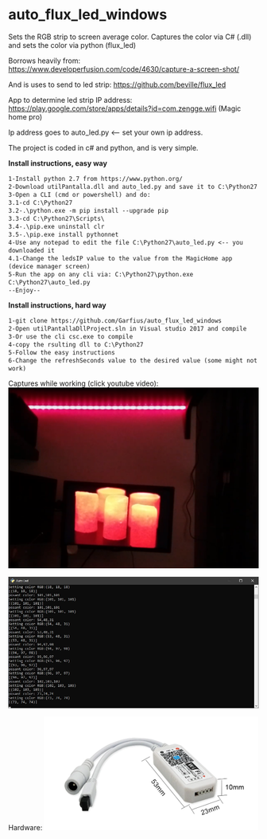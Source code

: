 # auto_flux_led_windows

Sets the RGB strip to screen average color. Captures the color via C# (.dll) and sets the color via python (flux_led)

Borrows heavily from: https://www.developerfusion.com/code/4630/capture-a-screen-shot/

And is uses to send to led strip: https://github.com/beville/flux_led

App to determine led strip IP address: https://play.google.com/store/apps/details?id=com.zengge.wifi (Magic home pro)

Ip address goes to auto_led.py <-- set your own ip address.

The project is coded in c# and python, and is very simple.

**Install instructions, easy way**
```
1-Install python 2.7 from https://www.python.org/
2-Download utilPantalla.dll and auto_led.py and save it to C:\Python27
3-Open a CLI (cmd or powershell) and do:
3.1-cd C:\Python27
3.2-.\python.exe -m pip install --upgrade pip
3.3-cd C:\Python27\Scripts\
3.4-.\pip.exe uninstall clr
3.5-.\pip.exe install pythonnet
4-Use any notepad to edit the file C:\Python27\auto_led.py <-- you downloaded it
4.1-Change the ledsIP value to the value from the MagicHome app (device manager screen)
5-Run the app on any cli via: C:\Python27\python.exe C:\Python27\auto_led.py
--Enjoy--
```
**Install instructions, hard way**
```
1-git clone https://github.com/Garfius/auto_flux_led_windows
2-Open utilPantallaDllProject.sln in Visual studio 2017 and compile
3-Or use the cli csc.exe to compile
4-copy the rsulting dll to C:\Python27
5-Follow the easy instructions
6-Change the refreshSeconds value to the desired value (some might not work)
```

Captures while working (click youtube video):
[![See youtube video](https://github.com/Garfius/auto_flux_led_windows/blob/master/youtube.PNG)](https://youtu.be/E6if6eAnrn8)

![alt text](https://github.com/Garfius/auto_flux_led_windows/blob/master/auto_led.jpg)

Hardware:
![alt text](https://github.com/Garfius/auto_flux_led_windows/blob/master/aparell.PNG)
